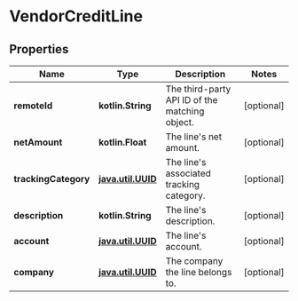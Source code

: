 
# VendorCreditLine

## Properties
Name | Type | Description | Notes
------------ | ------------- | ------------- | -------------
**remoteId** | **kotlin.String** | The third-party API ID of the matching object. |  [optional]
**netAmount** | **kotlin.Float** | The line&#39;s net amount. |  [optional]
**trackingCategory** | [**java.util.UUID**](java.util.UUID.md) | The line&#39;s associated tracking category. |  [optional]
**description** | **kotlin.String** | The line&#39;s description. |  [optional]
**account** | [**java.util.UUID**](java.util.UUID.md) | The line&#39;s account. |  [optional]
**company** | [**java.util.UUID**](java.util.UUID.md) | The company the line belongs to. |  [optional]



